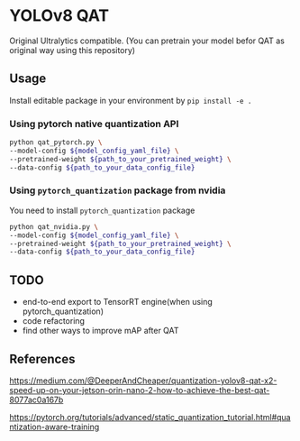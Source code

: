 # YOLOv8 QAT

Original Ultralytics compatible. (You can pretrain your model befor QAT as original way using this repository)
## Usage

Install editable package in your environment by `pip install -e .`

### Using pytorch native quantization API

```bash
python qat_pytorch.py \
--model-config ${model_config_yaml_file} \
--pretrained-weight ${path_to_your_pretrained_weight} \
--data-config ${path_to_your_data_config_file}
```
### Using `pytorch_quantization` package from nvidia
You need to install `pytorch_quantization` package

```bash
python qat_nvidia.py \
--model-config ${model_config_yaml_file} \
--pretrained-weight ${path_to_your_pretrained_weight} \
--data-config ${path_to_your_data_config_file}
```

## TODO
- end-to-end export to TensorRT engine(when using pytorch_quantization)
- code refactoring 
- find other ways to improve mAP after QAT

## References
https://medium.com/@DeeperAndCheaper/quantization-yolov8-qat-x2-speed-up-on-your-jetson-orin-nano-2-how-to-achieve-the-best-qat-8077ac0a167b

https://pytorch.org/tutorials/advanced/static_quantization_tutorial.html#quantization-aware-training